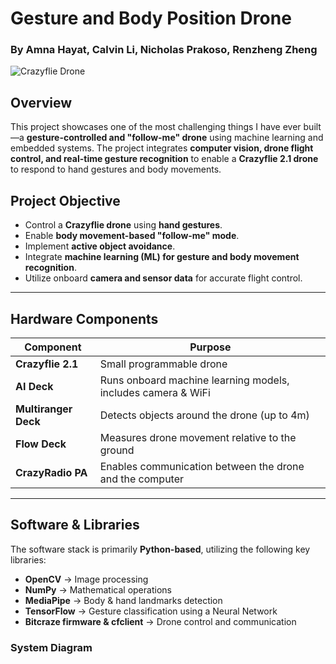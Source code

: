 # Gesture and Body Position Drone  
### **By Amna Hayat, Calvin Li, Nicholas Prakoso, Renzheng Zheng**  

![Crazyflie Drone](https://bitcraze.io/wp-content/uploads/2021/04/crazyflie-2.1-800x600.jpg)  

## **Overview**  
This project showcases one of the most challenging things I have ever built—a **gesture-controlled and "follow-me" drone** using machine learning and embedded systems. The project integrates **computer vision, drone flight control, and real-time gesture recognition** to enable a **Crazyflie 2.1 drone** to respond to hand gestures and body movements.

## **Project Objective**  
- Control a **Crazyflie drone** using **hand gestures**.  
- Enable **body movement-based "follow-me" mode**.  
- Implement **active object avoidance**.  
- Integrate **machine learning (ML) for gesture and body movement recognition**.  
- Utilize onboard **camera and sensor data** for accurate flight control.  

---

## **Hardware Components**  
| Component          | Purpose |
|-------------------|---------|
| **Crazyflie 2.1** | Small programmable drone |
| **AI Deck**      | Runs onboard machine learning models, includes camera & WiFi |
| **Multiranger Deck** | Detects objects around the drone (up to 4m) |
| **Flow Deck**     | Measures drone movement relative to the ground |
| **CrazyRadio PA** | Enables communication between the drone and the computer |

---

## **Software & Libraries**  
The software stack is primarily **Python-based**, utilizing the following key libraries:  
- **OpenCV** → Image processing  
- **NumPy** → Mathematical operations  
- **MediaPipe** → Body & hand landmarks detection  
- **TensorFlow** → Gesture classification using a Neural Network  
- **Bitcraze firmware & cfclient** → Drone control and communication  

### **System Diagram**
